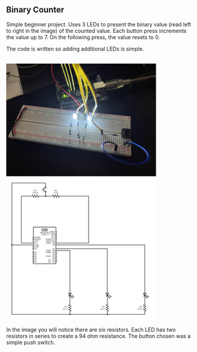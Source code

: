 ## Binary Counter
Simple beginner project. Uses 3 LEDs to present the binary value (read left to right in the image) of the counted value. Each button press increments the value up to 7. On the following press, the value resets to 0.

The code is written so adding additional LEDs is simple.

<br>

<img src="./Image.jpeg" alt="Image of binary counter project" width="400"/>

<br>

<img src="./circuit.png" alt="Schematic of binary counter project" width="400"/>

<br>

In the image you will notice there are six resistors. Each LED has two resistors in series to create a 94 ohm resistance. The button chosen was a simple push switch.
